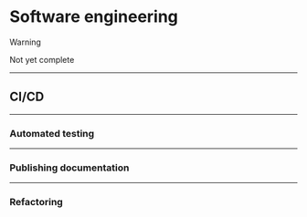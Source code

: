 # Software engineering

> [!WARNING]
> Not yet complete

---

## CI/CD

---

### Automated testing

---

### Publishing documentation

---

### Refactoring

